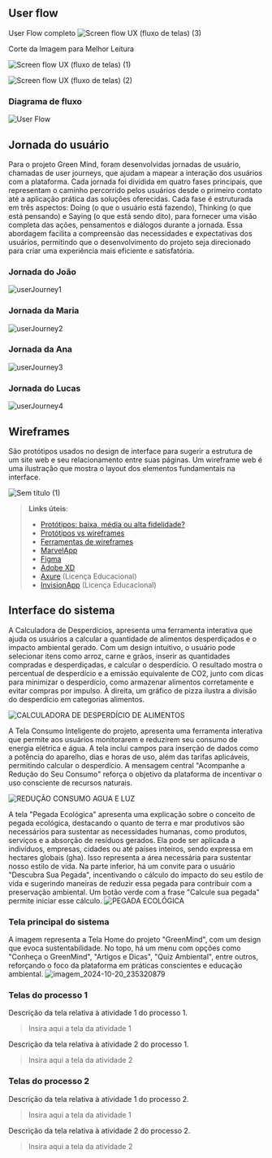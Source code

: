

 ## User flow



User Flow completo
![Screen flow UX (fluxo de telas) (3)](https://github.com/user-attachments/assets/c426e3e3-19cc-4414-8868-b714c8772b04)

Corte da Imagem para Melhor Leitura 

![Screen flow UX (fluxo de telas) (1)](https://github.com/user-attachments/assets/7a8450af-87a5-448b-abc7-cf52a6de2db8)

![Screen flow UX (fluxo de telas) (2)](https://github.com/user-attachments/assets/2f201b2f-ad9e-4633-81e3-ccb763a6cc36)



### Diagrama de fluxo



![User Flow](https://github.com/user-attachments/assets/88e68bd2-b358-42e8-b1d9-f1ff46bc9b6d)


## Jornada do usuário
Para o projeto Green Mind, foram desenvolvidas jornadas de usuário, chamadas de user journeys, que ajudam a mapear a interação dos usuários com a plataforma. Cada jornada foi dividida em quatro fases principais, que representam o caminho percorrido pelos usuários desde o primeiro contato até a aplicação prática das soluções oferecidas. Cada fase é estruturada em três aspectos: Doing (o que o usuário está fazendo), Thinking (o que está pensando) e Saying (o que está sendo dito), para fornecer uma visão completa das ações, pensamentos e diálogos durante a jornada. Essa abordagem facilita a compreensão das necessidades e expectativas dos usuários, permitindo que o desenvolvimento do projeto seja direcionado para criar uma experiência mais eficiente e satisfatória.

### Jornada do João
![userJourney1](https://github.com/user-attachments/assets/c52acae4-9a9b-4421-b954-5b90327d7f2d)

### Jornada da Maria
![userJourney2](https://github.com/user-attachments/assets/dfb9e106-2ddd-4185-b6ac-cf5795f1b321)


### Jornada da Ana
![userJourney3](https://github.com/user-attachments/assets/90c495c7-865b-4d53-b778-443f5b603c91)


### Jornada do Lucas
![userJourney4](https://github.com/user-attachments/assets/b1c4191c-7965-48fe-b9ea-c3e7fdf42355)


## Wireframes

São protótipos usados no design de interface para sugerir a estrutura de um site web e seu relacionamento entre suas páginas. Um wireframe web é uma ilustração que mostra o layout dos elementos fundamentais na interface.

![Sem título (1)](https://github.com/user-attachments/assets/e39d6c24-0dfe-4ab8-b7b1-d7ece7447bb3)


 
> **Links úteis**:
> - [Protótipos: baixa, média ou alta fidelidade?](https://medium.com/ladies-that-ux-br/prot%C3%B3tipos-baixa-m%C3%A9dia-ou-alta-fidelidade-71d897559135)
> - [Protótipos vs wireframes](https://www.nngroup.com/videos/prototypes-vs-wireframes-ux-projects/)
> - [Ferramentas de wireframes](https://rockcontent.com/blog/wireframes/)
> - [MarvelApp](https://marvelapp.com/developers/documentation/tutorials/)
> - [Figma](https://www.figma.com/)
> - [Adobe XD](https://www.adobe.com/br/products/xd.html#scroll)
> - [Axure](https://www.axure.com/edu) (Licença Educacional)
> - [InvisionApp](https://www.invisionapp.com/) (Licença Educacional)


## Interface do sistema

A Calculadora de Desperdícios, apresenta uma ferramenta interativa que ajuda os usuários a calcular a quantidade de alimentos desperdiçados e o impacto ambiental gerado. Com um design intuitivo, o usuário pode selecionar itens como arroz, carne e grãos, inserir as quantidades compradas e desperdiçadas, e calcular o desperdício. O resultado mostra o percentual de desperdício e a emissão equivalente de CO2, junto com dicas para minimizar o desperdício, como armazenar alimentos corretamente e evitar compras por impulso. À direita, um gráfico de pizza ilustra a divisão do desperdício em categorias alimentos.

![CALCULADORA DE DESPERDÍCIO DE ALIMENTOS](https://github.com/user-attachments/assets/7900c716-5a98-4db6-9775-fdcebb366088)

A Tela Consumo Inteligente do projeto, apresenta uma ferramenta interativa que permite aos usuários monitorarem e reduzirem seu consumo de energia elétrica e água. A tela inclui campos para inserção de dados como a potência do aparelho, dias e horas de uso, além das tarifas aplicáveis, permitindo calcular o desperdício. A mensagem central "Acompanhe a Redução do Seu Consumo" reforça o objetivo da plataforma de incentivar o uso consciente de recursos naturais.

![REDUÇÃO CONSUMO AGUA E LUZ](https://github.com/user-attachments/assets/a8979656-6934-4c39-8a7f-56c7f59759c2)

A tela "Pegada Ecológica" apresenta uma explicação sobre o conceito de pegada ecológica, destacando o quanto de terra e mar produtivos são necessários para sustentar as necessidades humanas, como produtos, serviços e a absorção de resíduos gerados. Ela pode ser aplicada a indivíduos, empresas, cidades ou até países inteiros, sendo expressa em hectares globais (gha). Isso representa a área necessária para sustentar nosso estilo de vida. Na parte inferior, há um convite para o usuário "Descubra Sua Pegada", incentivando o cálculo do impacto do seu estilo de vida e sugerindo maneiras de reduzir essa pegada para contribuir com a preservação ambiental. Um botão verde com a frase "Calcule sua pegada" permite iniciar esse cálculo.
![PEGADA ECOLÓGICA](https://github.com/user-attachments/assets/57fe2ea0-892b-46a7-ad3a-8c49c1368277)


### Tela principal do sistema

A imagem representa a Tela Home do projeto "GreenMind", com um design que evoca sustentabilidade. No topo, há um menu com opções como "Conheça o GreenMind", "Artigos e Dicas", "Quiz Ambiental", entre outros, reforçando o foco da plataforma em práticas conscientes e educação ambiental.
![imagem_2024-10-20_235320879](https://github.com/user-attachments/assets/8ed7a4c7-d677-4f4f-b75a-a8c041e5c16c)

###  Telas do processo 1

Descrição da tela relativa à atividade 1 do processo 1.

> Insira aqui a tela da atividade 1

Descrição da tela relativa à atividade 2 do processo 1.

> Insira aqui a tela da atividade 2


### Telas do processo 2

Descrição da tela relativa à atividade 1 do processo 2.

> Insira aqui a tela da atividade 1

Descrição da tela relativa à atividade 2 do processo 2.

> Insira aqui a tela da atividade 2

